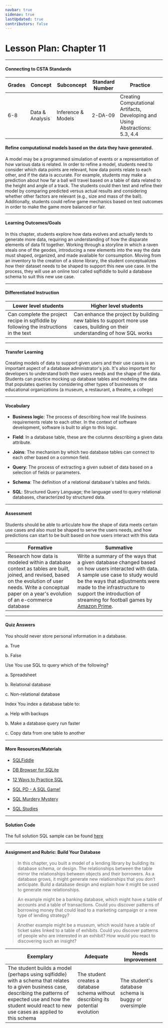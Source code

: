 ```yaml
---
navbar: true
sidenav: true
lastUpdated: true
contributors: false
---
```


# Lesson Plan: Chapter 11
---
#### Connecting to CSTA Standards

Grades | Concept | Subconcept | Standard Number | Practice
---|---|---|---|---
6-8 | Data & Analysis | Inference & Models | 2-DA-09 | Creating Computational Artifacts, Developing and Using Abstractions: 5.3, 4.4 |

#### Refine computational models based on the data they have generated.

A model may be a programmed simulation of events or a representation of how various data is related. In order to refine a model, students need to consider which data points are relevant, how data points relate to each other, and if the data is accurate. For example, students may make a prediction about how far a ball will travel based on a table of data related to the height and angle of a track. The students could then test and refine their model by comparing predicted versus actual results and considering whether other factors are relevant (e.g., size and mass of the ball). Additionally, students could refine game mechanics based on test outcomes in order to make the game more balanced or fair.

---

#### Learning Outcomes/Goals

In this chapter, students explore how data evolves and actually tends to generate more data, requiring an understanding of how the disparate elements of data fit together. Working through a storyline in which a raven steals one of the geodes, introducing a new elements into the way the data must shaped, organized, and made available for consumption. Moving from an inventory to the creation of a stone library, the student conceptualizes how their dataset needs to be shaped to support this new use case. In the process, they will use an online tool called sqlfiddle to build a database schema to suit this new use case.

---

#### Differentiated Instruction

Lower level students | Higher level students
---|---
Can complete the project recipe in sqlfiddle by following the instructions in the text | Can enhance the project by building new tables to support more use cases, building on their understanding of how SQL works

---

#### Transfer Learning

Creating models of data to support given users and their use cases is an important aspect of a database administrator's job. It's also important for developers to understand both their users needs and the shape of the data. Students can practice mocking up database tables and modeling the data that populates queries by considering other types of businesses or educational organizations (a museum, a restaurant, a theatre, a college)

---

#### Vocabulary

- **Business logic**: The process of describing how real life business requirements relate to each other. In the context of software development, software is built to align to this logic. 

- **Field**: In a database table, these are the columns describing a given data attribute.

- **Joins**: The mechanism by which two database tables can connect to each other based on a common field.

- **Query**: The process of extracting a given subset of data based on a selection of fields or parameters.

- **Schema**: The definition of a relational database's tables and fields.

- **SQL**: Structured Query Language; the language used to query relational databases, characterized by structured data.

---

#### Assessment

Students should be able to articulate how the shape of data meets certain use cases and also must be shaped to serve the users needs, and how predictions can start to be built based on how users interact with this data

Formative | Summative
---|---
Research how data is modeled within a database context as tables are built, joined, and revised, based on the evolution of user needs. Write a conceptual paper on a year's evolution of an e-commerce database | Write a summary of the ways that a given database changed based on how users interacted with data. A sample use case to study would be the ways that adjustments were made to the infrastructure to support the introduction of streaming for football games by [Amazon Prime](https://aws.amazon.com/solutions/case-studies/amazon-prime-video/). 

---

#### Quiz Answers

You should never store personal information in a database. 

a.	True  

b.	<span class="highlight">False</span> 

Use You use SQL to query which of the following?  

a.	Spreadsheet 

b.	<span class="highlight">Relational database</span> 

c.	Non-relational database 

Index You index a database table to:  

a.	Help with backups 

b.	<span class="highlight">Make a database query run faster</span> 

c.	Copy data from one table to another 

---

#### More Resources/Materials

- [SQLFiddle](https://sqlfiddle.com)

- [DB Browser for SQLite](https://sqlitebrowser.org/?utm_source=pocket_mylist)

- [12 Ways to Practice SQL](https://learnsql.com/blog/ways-to-practice-sql-online/)

- [SQL PD - A SQL Game!](https://sqlpd.com/)

- [SQL Murdery Mystery](https://mystery.knightlab.com/)

- [SQL Studies](https://sqlstudies.com/fun/)

---

#### Solution Code

The full solution SQL sample can be found [here](http://sqlfiddle.com/#!5/4532a/31/0)

---

#### Assignment and Rubric: Build Your Database

> In this chapter, you built a model of a lending library by building its database schema, or design. The relationships between the table mirror the relationships between objects and their borrowers. As a database grows, it might generate new relationships that you don’t anticipate. Build a database design and explain how it might be used to generate new relationships. 

> An example might be a banking database, which might have a table of accounts and a table of transactions. Could you discover patterns of borrowing money that could lead to a marketing campaign or a new type of lending strategy? 

> Another example might be a museum, which would have a table of ticket sales linked to a table of exhibits. Could you discover patterns of people who are interested in an exhibit? How would you react to discovering such an insight? 

 

Exemplary | Adequate | Needs Improvement 
---|---|---
The student builds a model (perhaps using sqlfiddle) with a schema that relates to a given business case, describing the patterns of expected use and how the student would react to new use cases as applied to this schema | The student creates a database schema without describing its potential evolution | The student's database schema is buggy or oversimple

